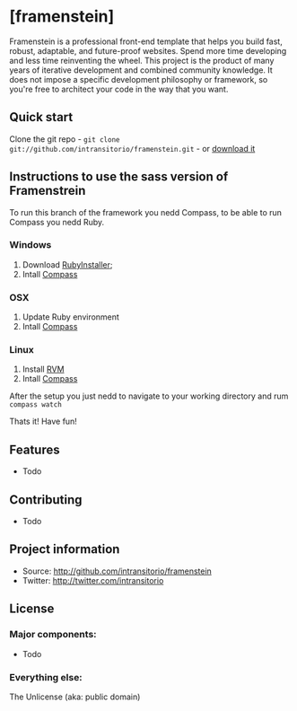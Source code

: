 # [framenstein]

Framenstein is a professional front-end template that helps you build fast, robust, adaptable, and future-proof websites. Spend more time developing and less time reinventing the wheel.
This project is the product of many years of iterative development and combined community knowledge. It does not impose a specific development philosophy or framework, so you're free to architect your code in the way that you want.

## Quick start

Clone the git repo - `git clone git://github.com/intransitorio/framenstein.git` - or [download it](https://github.com/intransitorio/framenstein/zipball/master)

## Instructions to use the sass version of Framenstrein

To run this branch of the framework you nedd Compass, to be able to run Compass you nedd Ruby.

### Windows

1. Download [RubyInstaller](http://rubyinstaller.org/downloads/);
2. Intall [Compass](http://compass-style.org/install/)

### OSX

1. Update Ruby environment
2. Intall [Compass](http://compass-style.org/install/)

### Linux

1. Install [RVM](http://rvm.io)
2. Intall [Compass](http://compass-style.org/install/)

After the setup you just nedd to navigate to your working directory and rum ```compass watch```

Thats it! Have fun!

## Features

* Todo


## Contributing

* Todo


## Project information

* Source: http://github.com/intransitorio/framenstein
* Twitter: http://twitter.com/intransitorio

## License

### Major components:

* Todo

### Everything else:

The Unlicense (aka: public domain)